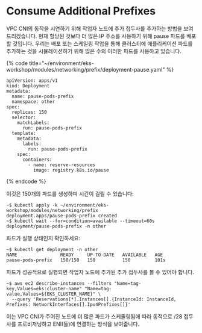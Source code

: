 # Consume Additional Prefixes

VPC CNI의 동작을 시연하기 위해 작업자 노드에 추가 접두사를 추가하는 방법을 보여드리겠습니다. 현재 할당된 것보다 더 많은 IP 주소를 사용하기 위해 pause 파드를 배포할 것입니다. 우리는 배포 또는 스케일링 작업을 통해 클러스터에 애플리케이션 파드를 추가하는 것을 시뮬레이션하기 위해 많은 수의 이러한 파드를 사용하고 있습니다.

{% code title="~/environment/eks-workshop/modules/networking/prefix/deployment-pause.yaml" %}
```
apiVersion: apps/v1
kind: Deployment
metadata:
  name: pause-pods-prefix
  namespace: other
spec:
  replicas: 150
  selector:
    matchLabels:
      run: pause-pods-prefix
  template:
    metadata:
      labels:
        run: pause-pods-prefix
    spec:
      containers:
        - name: reserve-resources
          image: registry.k8s.io/pause

```
{% endcode %}



이것은 150개의 파드를 생성하며 시간이 걸릴 수 있습니다:

```
~$ kubectl apply -k ~/environment/eks-workshop/modules/networking/prefix
deployment.apps/pause-pods-prefix created
~$ kubectl wait --for=condition=available --timeout=60s deployment/pause-pods-prefix -n other
```



파드가 실행 상태인지 확인하세요:

```
~$ kubectl get deployment -n other
NAME                READY     UP-TO-DATE   AVAILABLE   AGE
pause-pods-prefix   150/150   150          150         101s
```

파드가 성공적으로 실행되면 작업자 노드에 추가된 추가 접두사를 볼 수 있어야 합니다.

```
~$ aws ec2 describe-instances --filters "Name=tag-key,Values=eks:cluster-name" "Name=tag-value,Values=${EKS_CLUSTER_NAME}" \
  --query 'Reservations[*].Instances[].{InstanceId: InstanceId, Prefixes: NetworkInterfaces[].Ipv4Prefixes[]}'
```

이는 VPC CNI가 주어진 노드에 더 많은 파드가 스케줄링됨에 따라 동적으로 /28 접두사를 프로비저닝하고 ENI(들)에 연결하는 방식을 보여줍니다.
